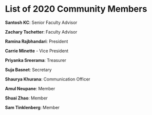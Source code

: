 # List of 2020 Community Members

**Santosh KC**: Senior Faculty Advisor

**Zachary Tschetter**: Faculty Advisor

**Ramina Rajbhandari**: President

**Carrie Minette** - Vice President

**Priyanka Sreerama**: Treasurer

**Suja Basnet**: Secretary

**Shaurya Khurana**: Communication Officer

**Amul Neupane**: Member

**Shuai Zhao**: Member

**Sam Tinklenberg**: Member
